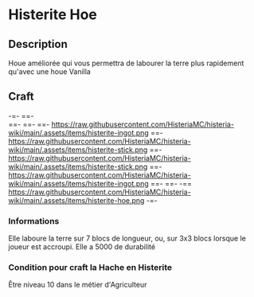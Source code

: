 # Histerite Hoe

## Description
Houe améliorée qui vous permettra de labourer la terre plus rapidement qu'avec une houe Vanilla

## Craft
-=-
 ==-  
 ==- 
 ==- 
 ==- https://raw.githubusercontent.com/HisteriaMC/histeria-wiki/main/.assets/items/histerite-ingot.png
 ==- https://raw.githubusercontent.com/HisteriaMC/histeria-wiki/main/.assets/items/histerite-stick.png
 ==- https://raw.githubusercontent.com/HisteriaMC/histeria-wiki/main/.assets/items/histerite-stick.png
 ==- https://raw.githubusercontent.com/HisteriaMC/histeria-wiki/main/.assets/items/histerite-ingot.png
 ==- 
 ==- 
 -== https://raw.githubusercontent.com/HisteriaMC/histeria-wiki/main/.assets/items/histerite-hoe.png
-=-

### Informations
Elle laboure la terre sur 7 blocs de longueur, ou, sur 3x3 blocs lorsque le joueur est accroupi.
Elle a 5000 de durabilité

### Condition pour craft la Hache en Histerite
Être niveau 10 dans le métier d'Agriculteur